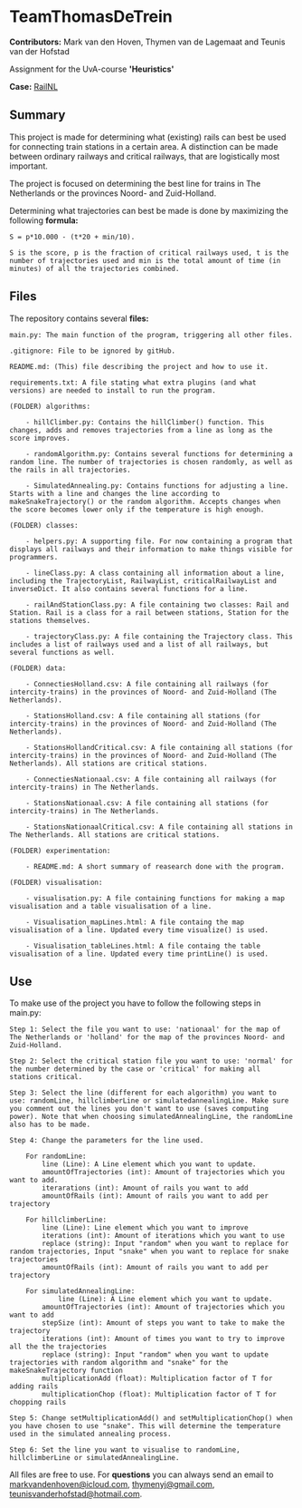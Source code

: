 # TeamThomasDeTrein

**Contributors:** Mark van den Hoven, Thymen van de Lagemaat and Teunis van der Hofstad

Assignment for the UvA-course **'Heuristics'**

**Case:** [RailNL](http://heuristieken.nl/wiki/index.php?title=RailNL)

## Summary

This project is made for determining what (existing) rails can best be used for connecting train stations in a certain area. A distinction can be made between ordinary railways and critical railways, that are logistically most important. 

The project is focused on determining the best line for trains in The Netherlands or the provinces Noord- and Zuid-Holland. 

Determining what trajectories can best be made is done by maximizing the following **formula:** 

	S = p*10.000 - (t*20 + min/10). 
		
	S is the score, p is the fraction of critical railways used, t is the number of trajectories used and min is the total amount of time (in minutes) of all the trajectories combined.  

## Files

The repository contains several **files:** 

	main.py: The main function of the program, triggering all other files. 
	
	.gitignore: File to be ignored by gitHub. 
	
	README.md: (This) file describing the project and how to use it. 
	
	requirements.txt: A file stating what extra plugins (and what versions) are needed to install to run the program. 
	
	(FOLDER) algorithms:
	
		- hillClimber.py: Contains the hillClimber() function. This changes, adds and removes trajectories from a line as long as the score improves. 

		- randomAlgorithm.py: Contains several functions for determining a random line. The number of trajectories is chosen randomly, as well as the rails in all trajectories. 

		- SimulatedAnnealing.py: Contains functions for adjusting a line. Starts with a line and changes the line according to makeSnakeTrajectory() or the random algorithm. Accepts changes when the score becomes lower only if the temperature is high enough. 
	
	(FOLDER) classes:
	
		- helpers.py: A supporting file. For now containing a program that displays all railways and their information to make things visible for programmers. 

		- lineClass.py: A class containing all information about a line, including the TrajectoryList, RailwayList, criticalRailwayList and inverseDict. It also contains several functions for a line. 

		- railAndStationClass.py: A file containing two classes: Rail and Station. Rail is a class for a rail between stations, Station for the stations themselves. 

		- trajectoryClass.py: A file containing the Trajectory class. This includes a list of railways used and a list of all railways, but several functions as well. 
	
	(FOLDER) data:
	
		- ConnectiesHolland.csv: A file containing all railways (for intercity-trains) in the provinces of Noord- and Zuid-Holland (The Netherlands).

		- StationsHolland.csv: A file containing all stations (for intercity-trains) in the provinces of Noord- and Zuid-Holland (The Netherlands). 

		- StationsHollandCritical.csv: A file containing all stations (for intercity-trains) in the provinces of Noord- and Zuid-Holland (The Netherlands). All stations are critical stations. 

		- ConnectiesNationaal.csv: A file containing all railways (for intercity-trains) in The Netherlands. 

		- StationsNationaal.csv: A file containing all stations (for intercity-trains) in The Netherlands. 

		- StationsNationaalCritical.csv: A file containing all stations in The Netherlands. All stations are critical stations. 
	
	(FOLDER) experimentation:
	
		- README.md: A short summary of reasearch done with the program. 
	
	(FOLDER) visualisation:
	
		- visualisation.py: A file containing functions for making a map visualisation and a table visualisation of a line. 

		- Visualisation_mapLines.html: A file containg the map visualisation of a line. Updated every time visualize() is used. 

		- Visualisation_tableLines.html: A file containg the table visualisation of a line. Updated every time printLine() is used.

## Use

To make use of the project you have to follow the following steps in main.py:

	Step 1: Select the file you want to use: 'nationaal' for the map of The Netherlands or 'holland' for the map of the provinces Noord- and Zuid-Holland. 
	
	Step 2: Select the critical station file you want to use: 'normal' for the number determined by the case or 'critical' for making all stations critical. 
	
	Step 3: Select the line (different for each algorithm) you want to use: randomLine, hillclimberLine or simulatedannealingLine. Make sure you comment out the lines you don't want to use (saves computing power). Note that when choosing simulatedAnnealingLine, the randomLine also has to be made. 
	
	Step 4: Change the parameters for the line used.
	
		For randomLine: 
			line (Line): A Line element which you want to update.
			amountOfTrajectories (int): Amount of trajectories which you want to add.
			iterarations (int): Amount of rails you want to add
			amountOfRails (int): Amount of rails you want to add per trajectory
			
		For hillclimberLine:
			line (Line): Line element which you want to improve
			iterations (int): Amount of iterations which you want to use
			replace (string): Input "random" when you want to replace for random trajectories, Input "snake" when you want to replace for snake trajectories
			amountOfRails (int): Amount of rails you want to add per trajectory
			
		For simulatedAnnealingLine:
		        line (Line): A Line element which you want to update.
			amountOfTrajectories (int): Amount of trajectories which you want to add
			stepSize (int): Amount of steps you want to take to make the trajectory
			iterations (int): Amount of times you want to try to improve all the the trajectories
			replace (string): Input "random" when you want to update trajectories with random algorithm and "snake" for the makeSnakeTrajectory function
			multiplicationAdd (float): Multiplication factor of T for adding rails
			multiplicationChop (float): Multiplication factor of T for chopping rails
			
	Step 5: Change setMultiplicationAdd() and setMultiplicationChop() when you have chosen to use "snake". This will determine the temperature used in the simulated annealing process. 
	
	Step 6: Set the line you want to visualise to randomLine, hillclimberLine or simulatedAnnealingLine. 

All files are free to use. For **questions** you can always send an email to markvandenhoven@icloud.com, thymenyj@gmail.com, teunisvanderhofstad@hotmail.com. 
